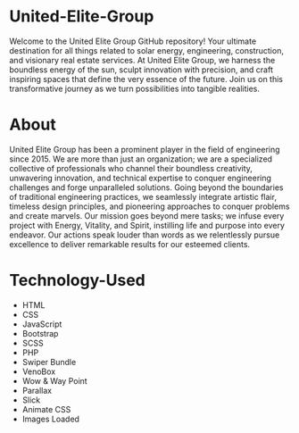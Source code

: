 # United-Elite-Group
Welcome to the United Elite Group GitHub repository! Your ultimate destination for all things related to solar energy, engineering, construction, and visionary real estate services. At United Elite Group, we harness the boundless energy of the sun, sculpt innovation with precision, and craft inspiring spaces that define the very essence of the future. Join us on this transformative journey as we turn possibilities into tangible realities.

# About
United Elite Group has been a prominent player in the field of engineering since 2015. We are more than just an organization; we are a specialized collective of professionals who channel their boundless creativity, unwavering innovation, and technical expertise to conquer engineering challenges and forge unparalleled solutions. Going beyond the boundaries of traditional engineering practices, we seamlessly integrate artistic flair, timeless design principles, and pioneering approaches to conquer problems and create marvels. Our mission goes beyond mere tasks; we infuse every project with Energy, Vitality, and Spirit, instilling life and purpose into every endeavor. Our actions speak louder than words as we relentlessly pursue excellence to deliver remarkable results for our esteemed clients.

# Technology-Used
* HTML
* CSS
* JavaScript
* Bootstrap
* SCSS
* PHP
* Swiper Bundle
* VenoBox
* Wow & Way Point
* Parallax
* Slick
* Animate CSS
* Images Loaded
